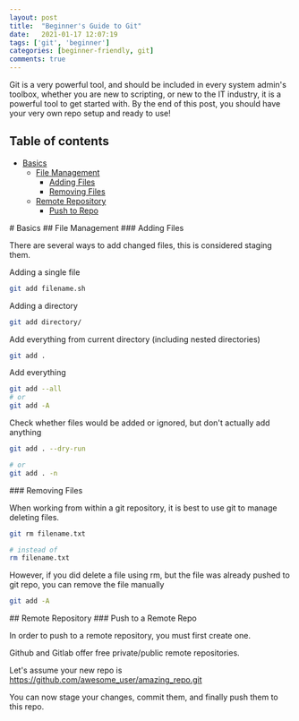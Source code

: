 ```yaml
---
layout: post
title:  "Beginner's Guide to Git"
date:   2021-01-17 12:07:19
tags: ['git', 'beginner']
categories: [beginner-friendly, git]
comments: true
---
```


Git is a very powerful tool, and should be included in every system admin's toolbox, whether you are new to scripting, or new to the IT industry, it is a powerful tool to get started with. By the end of this post, you should have your very own repo setup and ready to use!

<!--more-->

## Table of contents
* [Basics](#basics)
    * [File Management](#file-management)
        * [Adding Files](#adding-files)
        * [Removing Files](#removing-files)
    * [Remote Repository](#remote-repository)
        * [Push to Repo](#push-to-repo)

<a name="basics" />
# Basics

<a name="file-management" />
## File Management

<a name="adding-files" />
### Adding Files

There are several ways to add changed files, this is considered staging them.

Adding a single file
```bash
git add filename.sh
```

Adding a directory
```bash
git add directory/
```

Add everything from current directory (including nested directories)
```bash
git add .
```

Add everything
```bash
git add --all
# or
git add -A
```

Check whether files would be added or ignored, but don't actually add anything
```bash
git add . --dry-run

# or
git add . -n
```

<a name="removing-files" />
### Removing Files

When working from within a git repository, it is best to use git to manage deleting files.

```bash
git rm filename.txt

# instead of
rm filename.txt
```

However, if you did delete a file using rm, but the file was already pushed to git repo, you can remove the file manually

```bash
git add -A
```
<a name="remote-repository" />
## Remote Repository


<a name="push-to-repo" />
### Push to a Remote Repo

In order to push to a remote repository, you must first create one.

Github and Gitlab offer free private/public remote repositories.

Let's assume your new repo is https://github.com/awesome_user/amazing_repo.git

You can now stage your changes, commit them, and finally push them to this repo.
